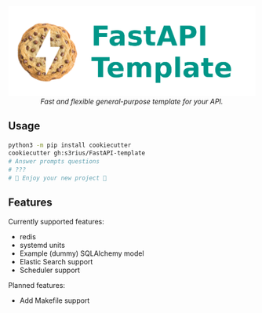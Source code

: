 <div align="center">
<img src="images/logo.png" width=700>
<div><i>Fast and flexible general-purpose template for your API.</i></div>
</div>

## Usage

```bash
python3 -m pip install cookiecutter
cookiecutter gh:s3rius/FastAPI-template
# Answer prompts questions
# ???
# 🍪 Enjoy your new project 🍪
```

## Features
Currently supported features:
- redis
- systemd units
- Example (dummy) SQLAlchemy model
- Elastic Search support
- Scheduler support

Planned features:
- Add Makefile support